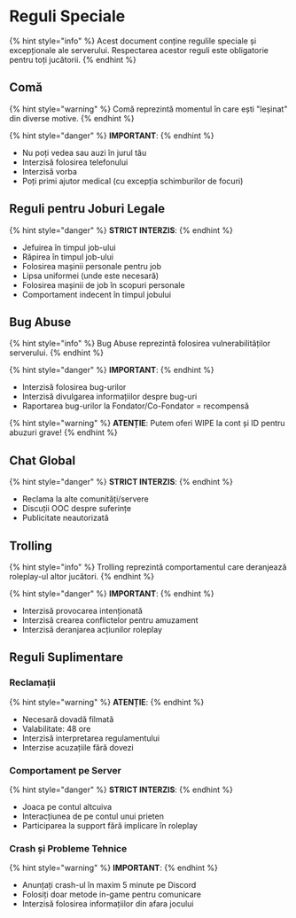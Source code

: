 # Reguli Speciale

{% hint style="info" %}
Acest document conține regulile speciale și excepționale ale serverului. Respectarea acestor reguli este obligatorie pentru toți jucătorii.
{% endhint %}

## Comă
{% hint style="warning" %}
Comă reprezintă momentul în care ești "leșinat" din diverse motive.
{% endhint %}

{% hint style="danger" %}
**IMPORTANT**: 
{% endhint %}

- Nu poți vedea sau auzi în jurul tău
- Interzisă folosirea telefonului
- Interzisă vorba
- Poți primi ajutor medical (cu excepția schimburilor de focuri)

## Reguli pentru Joburi Legale
{% hint style="danger" %}
**STRICT INTERZIS**: 
{% endhint %}

- Jefuirea în timpul job-ului
- Răpirea în timpul job-ului
- Folosirea mașinii personale pentru job
- Lipsa uniformei (unde este necesară)
- Folosirea mașinii de job în scopuri personale
- Comportament indecent în timpul jobului

## Bug Abuse
{% hint style="info" %}
Bug Abuse reprezintă folosirea vulnerabilităților serverului.
{% endhint %}

{% hint style="danger" %}
**IMPORTANT**: 
{% endhint %}

- Interzisă folosirea bug-urilor
- Interzisă divulgarea informațiilor despre bug-uri
- Raportarea bug-urilor la Fondator/Co-Fondator = recompensă

{% hint style="warning" %}
**ATENȚIE**: Putem oferi WIPE la cont și ID pentru abuzuri grave!
{% endhint %}

## Chat Global
{% hint style="danger" %}
**STRICT INTERZIS**: 
{% endhint %}

- Reclama la alte comunități/servere
- Discuții OOC despre suferințe
- Publicitate neautorizată

## Trolling
{% hint style="info" %}
Trolling reprezintă comportamentul care deranjează roleplay-ul altor jucători.
{% endhint %}

{% hint style="danger" %}
**IMPORTANT**: 
{% endhint %}

- Interzisă provocarea intenționată
- Interzisă crearea conflictelor pentru amuzament
- Interzisă deranjarea acțiunilor roleplay

## Reguli Suplimentare

### Reclamații
{% hint style="warning" %}
**ATENȚIE**: 
{% endhint %}

- Necesară dovadă filmată
- Valabilitate: 48 ore
- Interzisă interpretarea regulamentului
- Interzise acuzațiile fără dovezi

### Comportament pe Server
{% hint style="danger" %}
**STRICT INTERZIS**: 
{% endhint %}

- Joaca pe contul altcuiva
- Interacțiunea de pe contul unui prieten
- Participarea la support fără implicare în roleplay

### Crash și Probleme Tehnice
{% hint style="warning" %}
**IMPORTANT**: 
{% endhint %}

- Anunțați crash-ul în maxim 5 minute pe Discord
- Folosiți doar metode in-game pentru comunicare
- Interzisă folosirea informațiilor din afara jocului 
